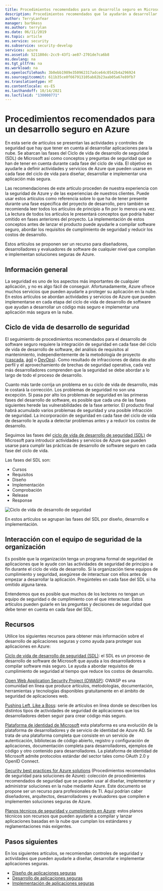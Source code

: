 ```yaml
---
title: Procedimientos recomendados para un desarrollo seguro en Microsoft Azure
description: Procedimientos recomendados que le ayudarán a desarrollar un código más seguro e implementar una aplicación más segura en la nube.
author: TerryLanfear
manager: barbkess
ms.author: terrylan
ms.date: 06/11/2019
ms.topic: article
ms.service: security
ms.subservice: security-develop
services: azure
ms.assetid: 521180dc-2cc9-43f1-ae87-2701de7ca6b8
ms.devlang: na
ms.tgt_pltfrm: na
ms.workload: na
ms.openlocfilehash: 3b0ebb1989e350962317adce64c0542b4a296924
ms.sourcegitcommit: 611b35ce0f667913105ab82b23aab05a67e89fb7
ms.translationtype: HT
ms.contentlocale: es-ES
ms.lasthandoff: 10/14/2021
ms.locfileid: "130000771"
---
```

# <a name="secure-development-best-practices-on-azure"></a>Procedimientos recomendados para un desarrollo seguro en Azure
En esta serie de artículos se presentan las actividades y controles de seguridad que hay que tener en cuenta al desarrollar aplicaciones para la nube. Se abarcan las fases del Ciclo de vida de desarrollo de seguridad (SDL) de Microsoft así como conceptos y preguntas de seguridad que se han de tener en cuenta durante cada fase del ciclo de vida. El objetivo es ayudarle a definir actividades y servicios de Azure que pueden usarse en cada fase del ciclo de vida para diseñar, desarrollar e implementar una aplicación más segura.

Las recomendaciones de este artículo proceden de nuestra experiencia con la seguridad de Azure y de las experiencias de nuestros clientes. Puede usar estos artículos como referencia sobre lo que ha de tener presente durante una fase específica del proyecto de desarrollo, pero también se recomienda leer todos los artículos de principio a fin por lo menos una vez. La lectura de todos los artículos le presentará conceptos que podría haber omitido en fases anteriores del proyecto. La implementación de estos conceptos antes de lanzar el producto puede ayudarle a compilar software seguro, abordar los requisitos de cumplimiento de seguridad y reducir los costos de desarrollo.

Estos artículos se proponen ser un recurso para diseñadores, desarrolladores y evaluadores de software de cualquier nivel que compilan e implementan soluciones seguras de Azure.

## <a name="overview"></a>Información general

La seguridad es uno de los aspectos más importantes de cualquier aplicación, y no es algo fácil de conseguir. Afortunadamente, Azure ofrece muchos servicios que pueden ayudarle a proteger su aplicación en la nube. En estos artículos se abordan actividades y servicios de Azure que pueden implementarse en cada etapa del ciclo de vida de desarrollo de software que ayudan a desarrollar un código más seguro e implementar una aplicación más segura en la nube.

## <a name="security-development-lifecycle"></a>Ciclo de vida de desarrollo de seguridad

El seguimiento de procedimientos recomendados para el desarrollo de software seguro requiere la integración de seguridad en cada fase del ciclo de vida de desarrollo de software, del análisis de requisitos al mantenimiento, independientemente de la metodología de proyecto ([cascada](https://en.wikipedia.org/wiki/Waterfall_model), [ágil](https://en.wikipedia.org/wiki/Agile_software_development) o [DevOps](https://en.wikipedia.org/wiki/DevOps)). Como resultado de infracciones de datos de alto perfil y el aprovechamiento de brechas de seguridad operativa, cada vez más desarrolladores comprenden que la seguridad se debe abordar a lo largo de todo el proceso de desarrollo.

Cuanto más tarde corrija un problema en su ciclo de vida de desarrollo, más le costará la corrección. Los problemas de seguridad no son una excepción. Si pasa por alto los problemas de seguridad en las primeras fases del desarrollo de software, es posible que cada una de las fases siguientes herede las vulnerabilidades de la fase anterior. El producto final habrá acumulado varios problemas de seguridad y una posible infracción de seguridad. La incorporación de seguridad en cada fase del ciclo de vida de desarrollo le ayuda a detectar problemas antes y a reducir los costos de desarrollo.

Seguimos las fases del [ciclo de vida de desarrollo de seguridad (SDL)](/previous-versions/windows/desktop/cc307891(v=msdn.10)) de Microsoft para introducir actividades y servicios de Azure que pueden usarse para cumplir las prácticas de desarrollo de software seguro en cada fase del ciclo de vida.

Las fases del SDL son:

  - Cursos
  - Requisitos
  - Diseño
  - Implementación
  - Comprobación
  - Release
  - Response

![Ciclo de vida de desarrollo de seguridad](./media/secure-dev-overview/01-sdl-phase.png)

En estos artículos se agrupan las fases del SDL por diseño, desarrollo e implementación.

## <a name="engage-your-organizations-security-team"></a>Interacción con el equipo de seguridad de la organización

Es posible que la organización tenga un programa formal de seguridad de aplicaciones que le ayude con las actividades de seguridad de principio a fin durante el ciclo de vida de desarrollo. Si la organización tiene equipos de cumplimiento y seguridad, asegúrese de interactuar con ellos antes de empezar a desarrollar la aplicación. Pregúnteles en cada fase del SDL si ha omitido alguna tarea.

Entendemos que es posible que muchos de los lectores no tengan un equipo de seguridad o de cumplimiento con el que interactuar. Estos artículos pueden guiarle en las preguntas y decisiones de seguridad que debe tener en cuenta en cada fase del SDL.

## <a name="resources"></a>Recursos

Utilice los siguientes recursos para obtener más información sobre el desarrollo de aplicaciones seguras y como ayuda para proteger sus aplicaciones en Azure:

[Ciclo de vida de desarrollo de seguridad (SDL)](/previous-versions/windows/desktop/cc307891(v=msdn.10)): el SDL es un proceso de desarrollo de software de Microsoft que ayuda a los desarrolladores a compilar software más seguro. Le ayuda a abordar requisitos de cumplimiento de seguridad al tiempo que reduce los costos de desarrollo.

[Open Web Application Security Project (OWASP)](https://www.owasp.org/index.php/Main_Page): OWASP es una comunidad en línea que produce artículos, metodologías, documentación, herramientas y tecnologías disponibles gratuitamente en el ámbito de seguridad de aplicaciones web.

[Pushing Left, Like a Boss](https://wehackpurple.com/pushing-left-like-a-boss-part-1/): serie de artículos en línea donde se describen los distintos tipos de actividades de seguridad de aplicaciones que los desarrolladores deben seguir para crear código más seguro.

[Plataforma de identidad de Microsoft](../../active-directory/develop/index.yml) esta plataforma es una evolución de la plataforma de desarrolladores y de servicio de identidad de Azure AD. Se trata de una plataforma completa que consiste en un servicio de autenticación, bibliotecas de código abierto, registro y configuración de aplicaciones, documentación completa para desarrolladores, ejemplos de código y otro contenido para desarrolladores. La plataforma de identidad de Microsoft admite protocolos estándar del sector tales como OAuth 2.0 y OpenID Connect.

[Security best practices for Azure solutions](https://azure.microsoft.com/resources/security-best-practices-for-azure-solutions/) (Procedimientos recomendados de seguridad para soluciones de Azure): colección de procedimientos recomendados de seguridad que se pueden usar al diseñar, implementar y administrar soluciones en la nube mediante Azure. Este documento se propone ser un recurso para profesionales de TI. Aquí podrían caber diseñadores, arquitectos, desarrolladores y evaluadores que compilen e implementen soluciones seguras de Azure.

[Planos técnicos de seguridad y cumplimiento en Azure](https://servicetrust.microsoft.com/ViewPage/BlueprintOverview): estos planos técnicos son recursos que pueden ayudarle a compilar y lanzar aplicaciones basadas en la nube que cumplan los estándares y reglamentaciones más exigentes.

## <a name="next-steps"></a>Pasos siguientes
En los siguientes artículos, se recomiendan controles de seguridad y actividades que pueden ayudarle a diseñar, desarrollar e implementar aplicaciones seguras.

- [Diseño de aplicaciones seguras](secure-design.md)
- [Desarrollo de aplicaciones seguras](secure-develop.md)
- [Implementación de aplicaciones seguras](secure-deploy.md)

